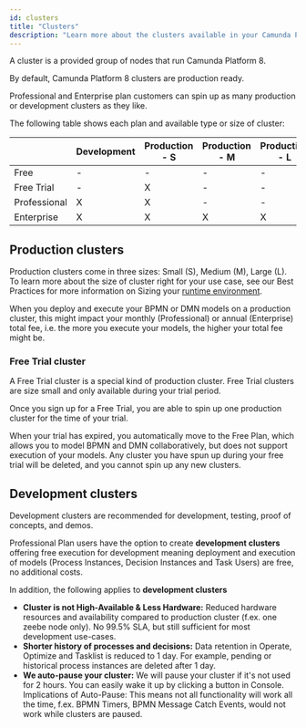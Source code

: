 ```yaml
---
id: clusters
title: "Clusters"
description: "Learn more about the clusters available in your Camunda Platform 8 plan."
---
```


A cluster is a provided group of nodes that run Camunda Platform 8.

By default, Camunda Platform 8 clusters are production ready.

Professional and Enterprise plan customers can spin up as many production or development clusters as they like.

The following table shows each plan and available type or size of cluster:

|              | Development | Production - S | Production - M | Production - L |
| ------------ | ----------- | -------------- | -------------- | -------------- |
| Free         | \-          | \-             | \-             | \-             |
| Free Trial   | \-          | X              | \-             | \-             |
| Professional | X           | X              | \-             | \-             |
| Enterprise   | X           | X              | X              | X              |

## Production clusters

Production clusters come in three sizes: Small (S), Medium (M), Large (L). To learn more about the size of cluster right for your use case, see our Best Practices for more information on Sizing your [runtime environment](/components/best-practices/architecture/sizing-your-environment.md#sizing-your-runtime-environment).

When you deploy and execute your BPMN or DMN models on a production cluster, this might impact your monthly (Professional) or annual (Enterprise) total fee, i.e. the more you execute your models, the higher your total fee might be.

### Free Trial cluster

A Free Trial cluster is a special kind of production cluster. Free Trial clusters are size small and only available during your trial period.

Once you sign up for a Free Trial, you are able to spin up one production cluster for the time of your trial.

When your trial has expired, you automatically move to the Free Plan, which allows you to model BPMN and DMN collaboratively, but does not support execution of your models. Any cluster you have spun up during your free trial will be deleted, and you cannot spin up any new clusters.

## Development clusters

Development clusters are recommended for development, testing, proof of concepts, and demos.

Professional Plan users have the option to create **development clusters** offering free execution for development meaning deployment and execution of models (Process Instances, Decision Instances and Task Users) are free, no additional costs.

In addition, the following applies to **development clusters**

- **Cluster is not High-Available & Less Hardware:** Reduced hardware resources and availability compared to production cluster (f.ex. one zeebe node only). No 99.5% SLA, but still sufficient for most development use-cases.
- **Shorter history of processes and decisions:** Data retention in Operate, Optimize and Tasklist is reduced to 1 day. For example, pending or historical process instances are deleted after 1 day.
- **We auto-pause your cluster:** We will pause your cluster if it's not used for 2 hours. You can easily wake it up by clicking a button in Console. Implications of Auto-Pause: This means not all functionality will work all the time, f.ex. BPMN Timers, BPMN Message Catch Events, would not work while clusters are paused.

